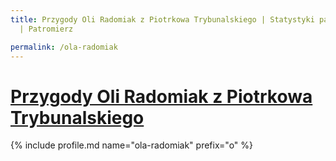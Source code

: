 ```yaml
---
title: Przygody Oli Radomiak z Piotrkowa Trybunalskiego | Statystyki patronite.pl
  | Patromierz

permalink: /ola-radomiak
---
```


# [Przygody Oli Radomiak z Piotrkowa Trybunalskiego](https://patronite.pl/ola-radomiak)

{% include profile.md name="ola-radomiak" prefix="o" %}
